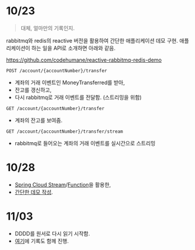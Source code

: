 # 10/23

> 대체, 얼마만의 기록인지.

rabbitmq와 redis의 reactive 버전을 활용하여 간단한 애플리케이션 데모 구현. 애플리케이션이 하는 일을 API로 소개하면 아래와 같음.

https://github.com/codehumane/reactive-rabbitmq-redis-demo

```POST /account/{accountNumber}/transfer```

- 계좌의 거래 이벤트인 MoneyTransferred를 받아,
- 잔고를 갱신하고,
- 다시 rabbitmq로 거래 이벤트를 전달함. (스트리밍을 위함)

```GET /account/{accountNumber}/transfer```

- 계좌의 잔고를 보여줌.

```GET /account/{accountNumber}/transfer/stream```

- rabbitmq로 들어오는 계좌의 거래 이벤트를 실시간으로 스트리밍

# 10/28

- [Spring Cloud Stream](https://spring.io/projects/spring-cloud-stream)/[Function](https://spring.io/projects/spring-cloud-function)을 활용한,
- [간단한 데모 작성](https://github.com/codehumane/spring-cloud-stream-demo).

# 11/03

- DDDD를 원서로 다시 읽기 시작함.
- [여기](https://github.com/codehumane/what-i-learned/blob/master/book/dddd/README-en.md)에 기록도 함께 진행.

